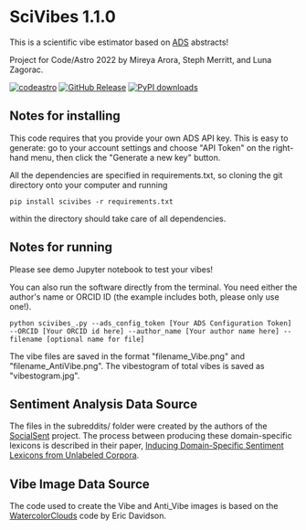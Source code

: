 # SciVibes 1.1.0

This is a scientific vibe estimator based on [ADS](https://ui.adsabs.harvard.edu/) abstracts!

Project for Code/Astro 2022 by Mireya Arora, Steph Merritt, and Luna Zagorac.

[![codeastro](https://img.shields.io/badge/Made%20at-Code/Astro-blueviolet.svg)](https://semaphorep.github.io/codeastro/)
[![GitHub Release](https://github-basic-badges.herokuapp.com/release/lunazagor/scivibes.svg)]()
[![PyPI downloads](https://img.shields.io/pypi/dm/scivibes.svg)](https://pypistats.org/packages/scivibes)

## Notes for installing

This code requires that you provide your own ADS API key. This is easy to generate: go to your account settings and choose "API Token" on the right-hand menu, then click the "Generate a new key" button.

All the dependencies are specified in requirements.txt, so cloning the git directory onto your computer and running

```
pip install scivibes -r requirements.txt
```
within the directory should take care of all dependencies. 

## Notes for running

Please see demo Jupyter notebook to test your vibes!

You can also run the software directly from the terminal. You need either the author's name or ORCID ID (the example includes both, please only use one!).
```
python scivibes_.py --ads_config_token [Your ADS Configuration Token] --ORCID [Your ORCID id here] --author_name [Your author name here] --filename [optional name for file]
```
The vibe files are saved in the format "filename_Vibe.png" and "filename_AntiVibe.png". The vibestogram of total vibes is saved as "vibestogram.jpg".

## Sentiment Analysis Data Source

The files in the subreddits/ folder were created by the authors of the [SocialSent](https://nlp.stanford.edu/projects/socialsent/) project. The process between producing these domain-specific lexicons is described in their paper, [Inducing Domain-Specific Sentiment Lexicons from Unlabeled Corpora](https://arxiv.org/abs/1606.02820).

## Vibe Image Data Source

The code used to create the Vibe and Anti_Vibe images is based on the [WatercolorClouds](https://github.com/erdavids/WatercolorClouds) code by Eric Davidson.
